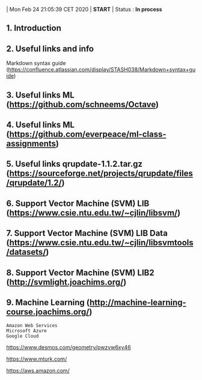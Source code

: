 |  Mon Feb 24 21:05:39 CET 2020  |        **START**                                    |
   Status : **In process**

## 1. Introduction 

## 2. Useful links and info
   Markdown syntax guide (https://confluence.atlassian.com/display/STASH038/Markdown+syntax+guide)

## 3. Useful links ML (https://github.com/schneems/Octave)

## 4. Useful links ML (https://github.com/everpeace/ml-class-assignments)

## 5. Useful links qrupdate-1.1.2.tar.gz (https://sourceforge.net/projects/qrupdate/files/qrupdate/1.2/)

## 6. Support Vector Machine (SVM) LIB  (https://www.csie.ntu.edu.tw/~cjlin/libsvm/)

## 7. Support Vector Machine (SVM) LIB Data (https://www.csie.ntu.edu.tw/~cjlin/libsvmtools/datasets/)

## 8. Support Vector Machine (SVM) LIB2 (http://svmlight.joachims.org/)

## 9. Machine Learning (http://machine-learning-course.joachims.org/)

    Amazon Web Services 
    Microsoft Azure 
    Google Cloud 

https://www.desmos.com/geometry/pwzyw6xy46

https://www.mturk.com/

https://aws.amazon.com/


